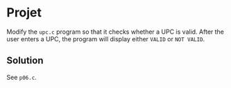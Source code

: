# Projet

Modify the `upc.c` program so that it checks whether a UPC is valid. After the
user enters a UPC, the program will display either `VALID` or `NOT VALID`.

## Solution

See `p06.c`.
